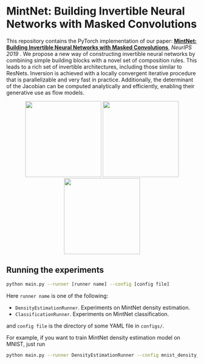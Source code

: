 # MintNet: Building Invertible Neural Networks with Masked Convolutions
This repository contains the PyTorch implementation of our paper: 
[__MintNet: Building Invertible Neural Networks with Masked Convolutions__](https://arxiv.org/abs/1907.07945), _NeurIPS 2019_ .
We propose a new way of constructing invertible neural networks by combining simple building blocks with a novel set of composition rules. 
This leads to a rich set of invertible architectures, including those similar to 
ResNets. Inversion is achieved with a locally convergent iterative procedure 
that is parallelizable and very fast in practice. Additionally, 
the determinant of the Jacobian can be computed analytically and efficiently, 
enabling their generative use as flow models.


<p align="center">
<img src="https://github.com/chenlin9/Fully-Convolutional-Normalizing-Flows/blob/release/samples/MNIST_samples.png" width="200">
<img src="https://github.com/chenlin9/Fully-Convolutional-Normalizing-Flows/blob/release/samples/CIFAR10_samples.png" width="200">
<img src="https://github.com/chenlin9/Fully-Convolutional-Normalizing-Flows/blob/release/samples/ImageNet_samples.png" width="200">
</p>


## Running the experiments
```bash
python main.py --runner [runner name] --config [config file]
```

Here `runner name` is one of the following:

- `DensityEstimationRunner`. Experiments on MintNet density estimation.
- `ClassificationRunner`. Experiments on MintNet classification.

and `config file` is the directory of some YAML file in `configs/`.


For example, if you want to train MintNet density estimation model on MNIST, just run

```bash
python main.py --runner DensityEstimationRunner --config mnist_density_config.yml
```
